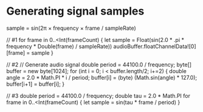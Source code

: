 #  Generating signal samples

sample = sin(2π × frequency × frame / sampleRate)

// #1
for frame in 0..<Int(frameCount) {
    let sample = Float(sin(2.0 * .pi * frequency * Double(frame) / sampleRate))
    audioBuffer.floatChannelData![0][frame] = sample
}

// #2
// Generate audio signal
      double period = 44100.0 / frequency;
      byte[] buffer = new byte[1024];
      for (int i = 0; i < buffer.length/2; i+=2) {
        double angle = 2.0 * Math.PI * i / period;
        buffer[i] = (byte) (Math.sin(angle) * 127.0);
        buffer[i+1] = buffer[i];
      }
      
// #3
double period = 44100.0 / frequency;
double tau = 2.0 * Math.PI
for frame in 0..<Int(frameCount) {
    let sample = sin(tau * frame / period)
}
